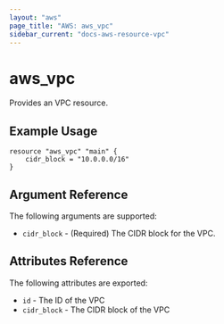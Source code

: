 ```yaml
---
layout: "aws"
page_title: "AWS: aws_vpc"
sidebar_current: "docs-aws-resource-vpc"
---
```


# aws\_vpc

Provides an VPC resource.

## Example Usage

```
resource "aws_vpc" "main" {
    cidr_block = "10.0.0.0/16"
}
```

## Argument Reference

The following arguments are supported:

* `cidr_block` - (Required) The CIDR block for the VPC.

## Attributes Reference

The following attributes are exported:

* `id` - The ID of the VPC
* `cidr_block` - The CIDR block of the VPC

